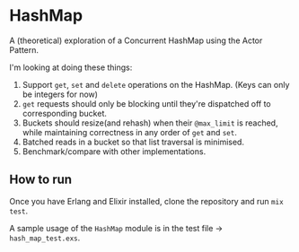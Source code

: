 # HashMap

A (theoretical) exploration of a Concurrent HashMap using the Actor Pattern.

I'm looking at doing these things:
1. Support `get`, `set` and `delete` operations on the HashMap. (Keys can only be integers for now)
2. `get` requests should only be blocking until they're dispatched off to corresponding bucket.
3. Buckets should resize(and rehash) when their `@max_limit` is reached, while maintaining correctness in any order of `get` and `set`.
4. Batched reads in a bucket so that list traversal is minimised.
5. Benchmark/compare with other implementations.

## How to run

Once you have Erlang and Elixir installed, clone the repository and run
`mix test`.

A sample usage of the `HashMap` module is in the test file -> `hash_map_test.exs`.

